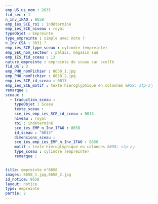 ```yaml
---
emp_US_us_nom : 2635
fid_sec : 1
n_Inv_IFAO : 8658
emp_ies_SCE_roi : indéterminé
emp_ies_SCE_niveau : royal
typeObjet : Empreinte
type_empreinte : simple avec note ?
n_Inv_CSA : 3031 ?
emp_ies_SCE_type_sceau : cylindre (empreinte)
emp_SEC_nom_secteur : palais, magasin sud
emp_IES_fid_sceau : 13
nature_empreinte : empreinte de sceau sur scellé
fid_US : 3
emp_PHO_nomFichier : 8658_1.jpg
emp_PHO_nomFichier : 8658_2.jpg
emp_ies_SCE_id_sceau : 0013
emp_ies_SCE_motif : texte hiéroglyphique en colonnes &#58; stp-zȝ
remarque : 
sceaux :
  - traduction_sceau : 
    typeObjet : Sceau
    texte_sceau : 
    sce_ies_emp_ies_SCE_id_sceau : 0013
    niveau : royal
    roi : indéterminé
    sce_ies_EMP_n_Inv_IFAO : 8658
    id_sceau : "0013"
    dimensions_sceau : 
    sce_ies_emp_ies_EMP_n_Inv_IFAO : 8658
    motif : texte hiéroglyphique en colonnes &#58; stp-zȝ
    type_sceau : cylindre (empreinte)
    remarque : 


title: empreinte n°8658
images: 8658_1.jpg,8658_2.jpg
id_notice: 8658
layout: notice
type: empreinte
partie: 2
---
```

